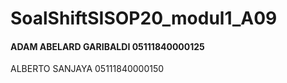 # SoalShiftSISOP20_modul1_A09
#### ADAM ABELARD GARIBALDI 05111840000125
ALBERTO SANJAYA 05111840000150
